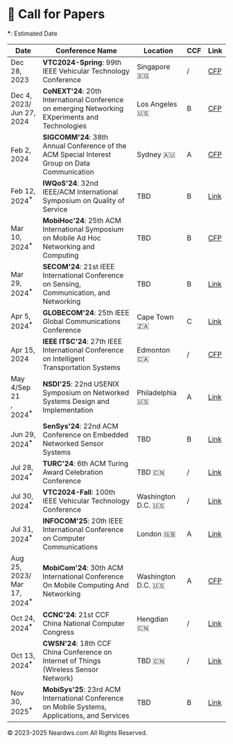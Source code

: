 # 📝 Call for Papers

**\***: Estimated Date

| Date | Conference Name | Location | CCF| Link |
|------|-----------------|----------|------|------|
| Dec 28, 2023 | **VTC2024-Spring**: 99th IEEE Vehicular Technology Conference | Singapore 🇸🇬 | / | [CFP](https://events.vtsociety.org/vtc2024-spring/authors/call-for-papers-2/) |
| Dec 4, 2023/<br>Jun 27, 2024 | **CoNEXT'24**: 20th International Conference on emerging Networking EXperiments and Technologies | Los Angeles 🇺🇸 | B | [CFP](https://conferences.sigcomm.org/co-next/2024/#!/cfp) |
| Feb 2, 2024 | **SIGCOMM'24**: 38th Annual Conference of the ACM Special Interest Group on Data Communication | Sydney 🇦🇺 | A | [CFP](https://www.sigcomm.org/sites/default/files/SIGCOMM_CFP_2024.html) |
| Feb 12, 2024<sup>**\***</sup> | **IWQoS'24**: 32nd IEEE/ACM International Symposium on Quality of Service | TBD | B | [Link](http://www.wikicfp.com/cfp/program?id=1855) |
| Mar 10, 2024<sup>**\***</sup> | **MobiHoc'24**: 25th ACM International Symposium on Mobile Ad Hoc Networking and Computing | TBD | B | [CFP](https://www.sigmobile.org/mobihoc/2023/cfp.html) |
| Mar 29, 2024<sup>**\***</sup> | **SECOM'24**: 21st IEEE International Conference on Sensing, Communication, and Networking | TBD | B | [Link](https://secon2023.ieee-secon.org) |
| Apr 5, 2024<sup>**\*** | **GLOBECOM'24**: 25th IEEE Global Communications Conference | Cape Town 🇿🇦 | C | [Link](http://www.wikicfp.com/cfp/program?id=1138) |
| Apr 15, 2024 | **IEEE ITSC'24**: 27th IEEE International Conference on Intelligent Transportation Systems | Edmonton 🇨🇦 | / | [CFP](https://ieee-itsc.org/2024/wp-content/uploads/sites/3/2023/09/CFP_IEEE_ITSC_2024.pdf) |
| May 4/Sep 21<br>, 2024<sup>**\***</sup> | **NSDI'25**: 22nd USENIX Symposium on Networked Systems Design and Implementation | Philadelphia 🇺🇸 | A | [Link](http://www.wikicfp.com/cfp/program?id=2239) |
| Jun 29, 2024<sup>**\***</sup> | **SenSys'24**: 22nd ACM Conference on Embedded Networked Sensor Systems | TBD | B | [Link](http://www.wikicfp.com/cfp/program?id=2631) |
| Jul 28, 2024<sup>**\***</sup> | **TURC'24**: 6th ACM Turing Award Celebration Conference | TBD 🇨🇳 | / | [Link](https://www.acmturc.com/2023/cn/index.html) |
| Jul 30, 2024<sup>**\***</sup> | **VTC2024-Fall**: 100th IEEE Vehicular Technology Conference | Washington D.C. 🇺🇸 | / | [Link](https://events.vtsociety.org/vtc2024-fall/authors/call-for-papers-2/) |
| Jul 31, 2024<sup>**\***</sup> | **INFOCOM'25**: 20th IEEE International Conference on Computer Communications | London 🇬🇧 | A | [Link](http://www.wikicfp.com/cfp/program?id=6046) |
| Aug 25, 2023/<br>Mar 17, 2024<sup>**\***</sup> | **MobiCom'24**: 30th ACM International Conference On Mobile Computing And Networking | Washington D.C. 🇺🇸 | A | [CFP](https://www.sigmobile.org/mobicom/2024/cfp.html) |
| Oct 24, 2024<sup>**\***</sup> | **CCNC'24**: 21st CCF China National Computer Congress | Hengdian 🇨🇳 | / | [Link](https://www.ccf.org.cn/Focus/2023-11-01/796767.shtml) |
| Oct 13, 2024<sup>**\***</sup> | **CWSN'24**: 18th CCF China Conference on Internet of Things (Wireless Sensor Network) | TBD 🇨🇳 | / | [Link](https://conf.ccf.org.cn/web/api/m1117874672189444096168656369095.action) |
| Nov 30, 2025<sup>**\***</sup> | **MobiSys'25**: 23rd ACM International Conference on Mobile Systems, Applications, and Services | TBD | B | [Link](http://www.wikicfp.com/cfp/program?id=2114) |


<html>
<body>
<div style="float: left;">
<script type='text/javascript' id='clustrmaps' src='//cdn.clustrmaps.com/map_v2.js?cl=080808&w=600&t=tt&d=aFmh3d7Xe0XBtDzpWJTkAIBPYWnWgzsZn29nw_9T_34&co=ffffff&cmo=3acc3a&cmn=ff5353&ct=808080'></script>
</div>
<div style="clear: both; text-align: left;">
<p>© 2023-2025 Neardws.com All Rights Reserved.</p>
</div>
</body>
</html> 